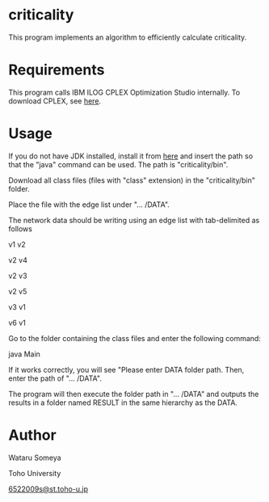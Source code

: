 # criticality

This program implements an algorithm to efficiently calculate criticality.

# Requirements

This program calls IBM ILOG CPLEX Optimization Studio internally.
To download CPLEX, see [here](https://www.ibm.com/id-en/products/ilog-cplex-optimization-studio).

# Usage

If you do not have JDK installed, install it from
[here](https://www.oracle.com/java/technologies/downloads/#jdk19-windows) and insert the path
so that the &quot;java&quot; command can be used. The path is &quot;criticality/bin&quot;.

Download all class files (files with &quot;class&quot; extension) in the &quot;criticality/bin&quot; folder.

Place the file with the edge list under &quot;... /DATA&quot;.

The network data should be writing using an edge list with tab-delimited as follows

v1 v2

v2 v4

v2 v3

v2 v5

v3 v1

v6 v1

Go to the folder containing the class files and enter the following command:

java Main

If it works correctly, you will see &quot;Please enter DATA folder path. Then, enter the path of &quot;...
/DATA&quot;.

The program will then execute the folder path in &quot;... /DATA&quot; and outputs the results in a folder
named RESULT in the same hierarchy as the DATA.

# Author
Wataru Someya

Toho University

6522009s@st.toho-u.jp
